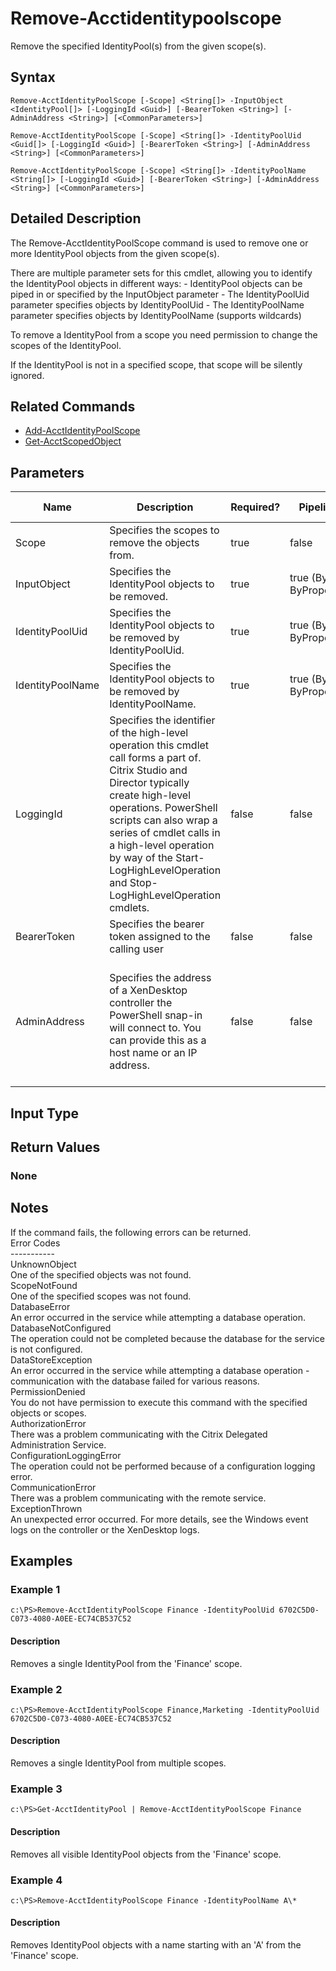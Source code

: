 ﻿
# Remove-Acctidentitypoolscope
Remove the specified IdentityPool(s) from the given scope(s).
## Syntax
```
Remove-AcctIdentityPoolScope [-Scope] <String[]> -InputObject <IdentityPool[]> [-LoggingId <Guid>] [-BearerToken <String>] [-AdminAddress <String>] [<CommonParameters>]

Remove-AcctIdentityPoolScope [-Scope] <String[]> -IdentityPoolUid <Guid[]> [-LoggingId <Guid>] [-BearerToken <String>] [-AdminAddress <String>] [<CommonParameters>]

Remove-AcctIdentityPoolScope [-Scope] <String[]> -IdentityPoolName <String[]> [-LoggingId <Guid>] [-BearerToken <String>] [-AdminAddress <String>] [<CommonParameters>]
```
## Detailed Description
The Remove-AcctIdentityPoolScope command is used to remove one or more IdentityPool objects from the given scope(s).

There are multiple parameter sets for this cmdlet, allowing you to identify the IdentityPool objects in different ways: - IdentityPool objects can be piped in or specified by the InputObject parameter - The IdentityPoolUid parameter specifies objects by IdentityPoolUid - The IdentityPoolName parameter specifies objects by IdentityPoolName (supports wildcards)

To remove a IdentityPool from a scope you need permission to change the scopes of the IdentityPool.

If the IdentityPool is not in a specified scope, that scope will be silently ignored.


## Related Commands

* [Add-AcctIdentityPoolScope](./Add-AcctIdentityPoolScope/)
* [Get-AcctScopedObject](./Get-AcctScopedObject/)
## Parameters
| Name   | Description | Required? | Pipeline Input | Default Value |
| --- | --- | --- | --- | --- |
| Scope | Specifies the scopes to remove the objects from. | true | false |  |
| InputObject | Specifies the IdentityPool objects to be removed. | true | true (ByValue, ByPropertyName) |  |
| IdentityPoolUid | Specifies the IdentityPool objects to be removed by IdentityPoolUid. | true | true (ByValue, ByPropertyName) |  |
| IdentityPoolName | Specifies the IdentityPool objects to be removed by IdentityPoolName. | true | true (ByValue, ByPropertyName) |  |
| LoggingId | Specifies the identifier of the high-level operation this cmdlet call forms a part of. Citrix Studio and Director typically create high-level operations. PowerShell scripts can also wrap a series of cmdlet calls in a high-level operation by way of the Start-LogHighLevelOperation and Stop-LogHighLevelOperation cmdlets. | false | false |  |
| BearerToken | Specifies the bearer token assigned to the calling user | false | false |  |
| AdminAddress | Specifies the address of a XenDesktop controller the PowerShell snap-in will connect to. You can provide this as a host name or an IP address. | false | false | Localhost. Once a value is provided by any cmdlet, this value becomes the default. |

## Input Type

### 

## Return Values

### None

## Notes
If the command fails, the following errors can be returned.<br>    Error Codes<br>    -----------<br>    UnknownObject<br>        One of the specified objects was not found.<br>    ScopeNotFound<br>        One of the specified scopes was not found.<br>    DatabaseError<br>        An error occurred in the service while attempting a database operation.<br>    DatabaseNotConfigured<br>        The operation could not be completed because the database for the service is not configured.<br>    DataStoreException<br>        An error occurred in the service while attempting a database operation - communication with the database failed for various reasons.<br>    PermissionDenied<br>        You do not have permission to execute this command with the specified objects or scopes.<br>    AuthorizationError<br>        There was a problem communicating with the Citrix Delegated Administration Service.<br>    ConfigurationLoggingError<br>        The operation could not be performed because of a configuration logging error.<br>    CommunicationError<br>        There was a problem communicating with the remote service.<br>    ExceptionThrown<br>        An unexpected error occurred.  For more details, see the Windows event logs on the controller or the XenDesktop logs.
## Examples

### Example 1
```
c:\PS>Remove-AcctIdentityPoolScope Finance -IdentityPoolUid 6702C5D0-C073-4080-A0EE-EC74CB537C52
```
#### Description
Removes a single IdentityPool from the 'Finance' scope.
### Example 2
```
c:\PS>Remove-AcctIdentityPoolScope Finance,Marketing -IdentityPoolUid 6702C5D0-C073-4080-A0EE-EC74CB537C52
```
#### Description
Removes a single IdentityPool from multiple scopes.
### Example 3
```
c:\PS>Get-AcctIdentityPool | Remove-AcctIdentityPoolScope Finance
```
#### Description
Removes all visible IdentityPool objects from the 'Finance' scope.
### Example 4
```
c:\PS>Remove-AcctIdentityPoolScope Finance -IdentityPoolName A\*
```
#### Description
Removes IdentityPool objects with a name starting with an 'A' from the 'Finance' scope.
